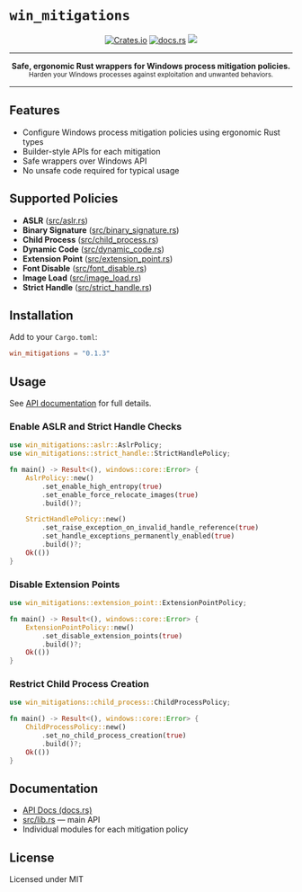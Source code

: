 # `win_mitigations`

<p align="center">
    <a href="https://crates.io/crates/win_mitigations"><img src="https://img.shields.io/crates/v/win_mitigations.svg?style=flat-square" alt="Crates.io"></a>
    <a href="https://docs.rs/win_mitigations"><img src="https://img.shields.io/docsrs/win_mitigations?style=flat-square" alt="docs.rs"></a>
    <a href="LICENSE"><img src="https://img.shields.io/badge/license-MIT%20OR%20Apache--2.0-blue.svg?style=flat-square"></a>
    <!-- Add CI badge if available -->
</p>

---

<p align="center">
    <b>Safe, ergonomic Rust wrappers for Windows process mitigation policies.</b><br>
    <sub>Harden your Windows processes against exploitation and unwanted behaviors.</sub>
</p>

---

## Features

- Configure Windows process mitigation policies using ergonomic Rust types
- Builder-style APIs for each mitigation
- Safe wrappers over Windows API
- No unsafe code required for typical usage

## Supported Policies

- **ASLR** ([src/aslr.rs](src/aslr.rs))
- **Binary Signature** ([src/binary_signature.rs](src/binary_signature.rs))
- **Child Process** ([src/child_process.rs](src/child_process.rs))
- **Dynamic Code** ([src/dynamic_code.rs](src/dynamic_code.rs))
- **Extension Point** ([src/extension_point.rs](src/extension_point.rs))
- **Font Disable** ([src/font_disable.rs](src/font_disable.rs))
- **Image Load** ([src/image_load.rs](src/image_load.rs))
- **Strict Handle** ([src/strict_handle.rs](src/strict_handle.rs))

## Installation

Add to your `Cargo.toml`:

```toml
win_mitigations = "0.1.3"
```

## Usage

See [API documentation](https://docs.rs/win_mitigations) for full details.

### Enable ASLR and Strict Handle Checks

```rust
use win_mitigations::aslr::AslrPolicy;
use win_mitigations::strict_handle::StrictHandlePolicy;

fn main() -> Result<(), windows::core::Error> {
    AslrPolicy::new()
        .set_enable_high_entropy(true)
        .set_enable_force_relocate_images(true)
        .build()?;

    StrictHandlePolicy::new()
        .set_raise_exception_on_invalid_handle_reference(true)
        .set_handle_exceptions_permanently_enabled(true)
        .build()?;
    Ok(())
}
```

### Disable Extension Points

```rust
use win_mitigations::extension_point::ExtensionPointPolicy;

fn main() -> Result<(), windows::core::Error> {
    ExtensionPointPolicy::new()
        .set_disable_extension_points(true)
        .build()?;
    Ok(())
}
```

### Restrict Child Process Creation

```rust
use win_mitigations::child_process::ChildProcessPolicy;

fn main() -> Result<(), windows::core::Error> {
    ChildProcessPolicy::new()
        .set_no_child_process_creation(true)
        .build()?;
    Ok(())
}
```

## Documentation

- [API Docs (docs.rs)](https://docs.rs/win_mitigations)
- [src/lib.rs](src/lib.rs) — main API
- Individual modules for each mitigation policy

## License

Licensed under MIT
